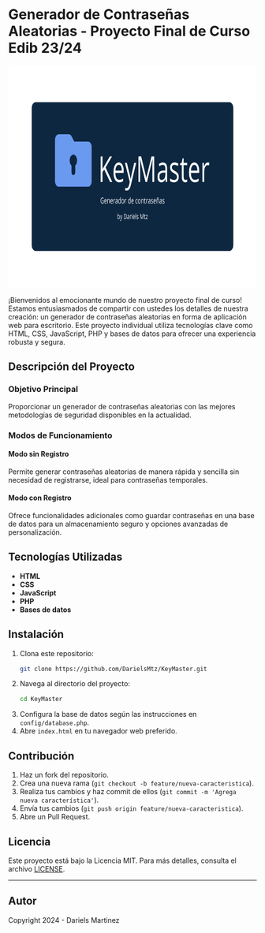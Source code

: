 # Generador de Contraseñas Aleatorias - Proyecto Final de Curso Edib 23/24

<div align="center">
  <img height="450" src="https://github.com/DarielsMtz/KeyMaster/blob/master/img/desktop/Frame%202.jpg" />
</div>

¡Bienvenidos al emocionante mundo de nuestro proyecto final de curso! Estamos entusiasmados de compartir con ustedes los detalles de nuestra creación: un generador de contraseñas aleatorias en forma de aplicación web para escritorio. Este proyecto individual utiliza tecnologías clave como HTML, CSS, JavaScript, PHP y bases de datos para ofrecer una experiencia robusta y segura.

## Descripción del Proyecto

### Objetivo Principal
Proporcionar un generador de contraseñas aleatorias con las mejores metodologías de seguridad disponibles en la actualidad.

### Modos de Funcionamiento

#### Modo sin Registro
Permite generar contraseñas aleatorias de manera rápida y sencilla sin necesidad de registrarse, ideal para contraseñas temporales.

#### Modo con Registro
Ofrece funcionalidades adicionales como guardar contraseñas en una base de datos para un almacenamiento seguro y opciones avanzadas de personalización.

## Tecnologías Utilizadas
- **HTML**
- **CSS**
- **JavaScript**
- **PHP**
- **Bases de datos**

## Instalación

1. Clona este repositorio:
    ```bash
    git clone https://github.com/DarielsMtz/KeyMaster.git
    ```
2. Navega al directorio del proyecto:
    ```bash
    cd KeyMaster
    ```
3. Configura la base de datos según las instrucciones en `config/database.php`.
4. Abre `index.html` en tu navegador web preferido.

## Contribución

1. Haz un fork del repositorio.
2. Crea una nueva rama (`git checkout -b feature/nueva-caracteristica`).
3. Realiza tus cambios y haz commit de ellos (`git commit -m 'Agrega nueva característica'`).
4. Envía tus cambios (`git push origin feature/nueva-caracteristica`).
5. Abre un Pull Request.

## Licencia

Este proyecto está bajo la Licencia MIT. Para más detalles, consulta el archivo [LICENSE](LICENSE).

---

## Autor

Copyright 2024 - Dariels Martinez
